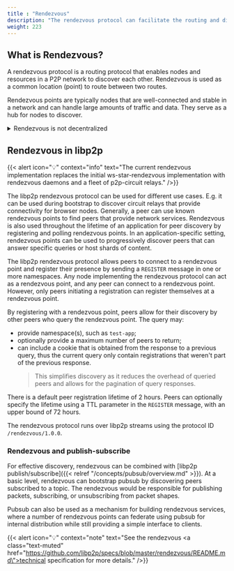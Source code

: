 ```yaml
---
title : "Rendezvous"
description: "The rendezvous protocol can facilitate the routing and discovery of nodes in a P2P network using a common location."
weight: 223
---
```


## What is Rendezvous?

A rendezvous protocol is a routing protocol that enables nodes and resources
in a P2P network to discover each other. Rendezvous is used
as a common location (point) to route between two routes.

Rendezvous points are typically nodes that are well-connected and stable in
a network and can handle large amounts of traffic and data. They
serve as a hub for nodes to discover.

<details>
  <summary>Rendezvous is not decentralized</summary>

  It is important to note that Rendezvous is not decentralized but rather
  federated. While this has its use cases, it also introduces a single
  point of failure into the network. This can be contrasted with fully decentralized
  solutions like DHT and Gossipsub. DHT (Distributed Hash Table) and Gossipsub are
  decentralized alternatives to Rendezvous.

  [DHT]({{< relref "/concepts/discovery-routing/kaddht.md" >}}) is a distributed network protocol used to store and
  retrieve data in a P2P network efficiently. It is like a hash table mapping keys
  to values, allowing for fast lookups and efficient data distribution across the network.

  [Gossipsub]({{< relref "/concepts/pubsub/overview.md" >}}), on the other hand, is a pub-sub (publish-subscribe) protocol
  that is used to distribute messages and data across a network. It uses a gossip-based
  mechanism to propagate messages throughout the network, allowing fast and efficient
  distribution without relying on a central control point.

</details>

## Rendezvous in libp2p

{{< alert icon="💡" context="info" text="The current rendezvous implementation replaces the initial ws-star-rendezvous implementation with rendezvous daemons and a fleet of p2p-circuit relays." />}}

The libp2p rendezvous protocol can be used for different use cases. E.g. it can
be used during bootstrap to discover circuit relays that provide connectivity
for browser nodes. Generally, a peer can use known rendezvous points to find
peers that provide network services. Rendezvous is also used throughout the
lifetime of an application for peer discovery by registering and polling
rendezvous points. In an application-specific setting, rendezvous points can be
used to progressively discover peers that can answer specific queries or host
shards of content.

The libp2p rendezvous protocol allows peers to connect to a rendezvous point and
register their presence by sending a `REGISTER` message in one or more
namespaces. Any node implementing the rendezvous protocol can act as a
rendezvous point, and any peer can connect to a rendezvous point. However, only
peers initiating a registration can register themselves at a rendezvous point.

By registering with a rendezvous point, peers allow for their discovery by other peers who
query the rendezvous point. The query may:

- provide namespace(s), such as `test-app`;
- optionally provide a maximum number of peers to return;
- can include a cookie that is obtained from the response to a previous query,
  thus the current query only contain registrations that weren't part of the
  previous response.
  > This simplifies discovery as it reduces the overhead of queried peers and allows for
  > the pagination of query responses.

There is a default peer registration lifetime of 2 hours. Peers can optionally specify the
lifetime using a TTL parameter in the `REGISTER` message, with an upper bound of 72 hours.

The rendezvous protocol runs over libp2p streams using the protocol ID `/rendezvous/1.0.0`.

<!-- TO ADD: Interaction diagrams and context -->

### Rendezvous and publish-subscribe

For effective discovery, rendezvous can be combined with [libp2p publish/subscribe]({{< relref "/concepts/pubsub/overview.md" >}}).
At a basic level, rendezvous can bootstrap pubsub by discovering peers subscribed to a topic. The rendezvous would
be responsible for publishing packets, subscribing, or unsubscribing from packet shapes.

Pubsub can also be used as a mechanism for building rendezvous services, where a number
of rendezvous points can federate using pubsub for internal distribution while still
providing a simple interface to clients.

<!-- DIAGRAMS COMING SOON -->

{{< alert icon="💡" context="note" text="See the rendezvous <a class=\"text-muted\" href=\"https://github.com/libp2p/specs/blob/master/rendezvous/README.md\">technical specification</a> for more details." />}}
